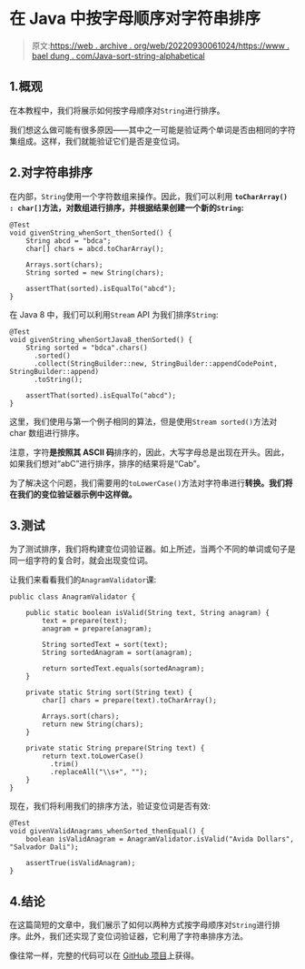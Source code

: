 # 在 Java 中按字母顺序对字符串排序

> 原文:[https://web . archive . org/web/20220930061024/https://www . bael dung . com/Java-sort-string-alphabetical](https://web.archive.org/web/20220930061024/https://www.baeldung.com/java-sort-string-alphabetically)

## 1.概观

在本教程中，我们将展示如何按字母顺序对`String`进行排序。

我们想这么做可能有很多原因——其中之一可能是验证两个单词是否由相同的字符集组成。这样，我们就能验证它们是否是变位词。

## 2.对字符串排序

在内部，`String`使用一个字符数组来操作。因此，我们可以利用 **`toCharArray() : char[]`方法，对数组进行排序，并根据结果创建一个新的`String`:**

```
@Test
void givenString_whenSort_thenSorted() {
    String abcd = "bdca";
    char[] chars = abcd.toCharArray();

    Arrays.sort(chars);
    String sorted = new String(chars);

    assertThat(sorted).isEqualTo("abcd");
}
```

在 Java 8 中，我们可以利用`Stream` API 为我们排序`String`:

```
@Test
void givenString_whenSortJava8_thenSorted() {
    String sorted = "bdca".chars()
      .sorted()
      .collect(StringBuilder::new, StringBuilder::appendCodePoint, StringBuilder::append)
      .toString();

    assertThat(sorted).isEqualTo("abcd");
}
```

这里，我们使用与第一个例子相同的算法，但是使用`Stream sorted()`方法对 char 数组进行排序。

注意，字符**是按照其 ASCII 码**排序的，因此，大写字母总是出现在开头。因此，如果我们想对“abC”进行排序，排序的结果将是“Cab”。

为了解决这个问题，我们需要用的`toLowerCase()`方法对字符串进行**转换。我们将在我们的变位验证器示例中这样做。**

## 3.测试

为了测试排序，我们将构建变位词验证器。如上所述，当两个不同的单词或句子是同一组字符的复合时，就会出现变位词。

让我们来看看我们的`AnagramValidator`课:

```
public class AnagramValidator {

    public static boolean isValid(String text, String anagram) {
        text = prepare(text);
        anagram = prepare(anagram);

        String sortedText = sort(text);
        String sortedAnagram = sort(anagram);

        return sortedText.equals(sortedAnagram);
    }

    private static String sort(String text) {
        char[] chars = prepare(text).toCharArray();

        Arrays.sort(chars);
        return new String(chars);
    }

    private static String prepare(String text) {
        return text.toLowerCase()
          .trim()
          .replaceAll("\\s+", "");
    }
}
```

现在，我们将利用我们的排序方法，验证变位词是否有效:

```
@Test
void givenValidAnagrams_whenSorted_thenEqual() {
    boolean isValidAnagram = AnagramValidator.isValid("Avida Dollars", "Salvador Dali");

    assertTrue(isValidAnagram);
}
```

## 4.结论

在这篇简短的文章中，我们展示了如何以两种方式按字母顺序对`String`进行排序。此外，我们还实现了变位词验证器，它利用了字符串排序方法。

像往常一样，完整的代码可以在 [GitHub 项目](https://web.archive.org/web/20221208143926/https://github.com/eugenp/tutorials/tree/master/algorithms-modules/algorithms-sorting-2)上获得。